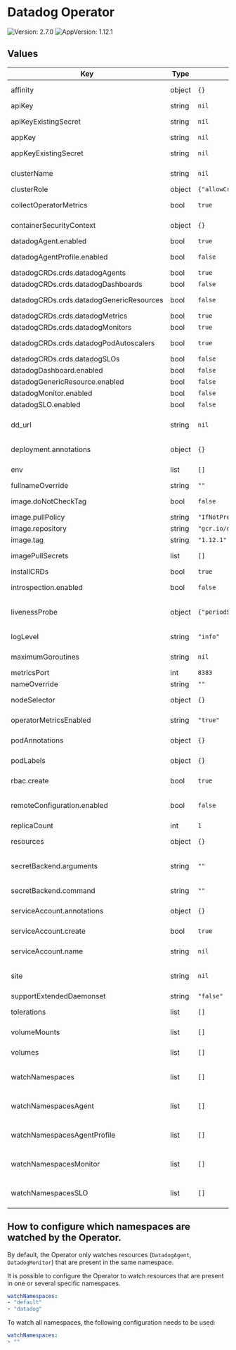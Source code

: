 # Datadog Operator

![Version: 2.7.0](https://img.shields.io/badge/Version-2.7.0-informational?style=flat-square) ![AppVersion: 1.12.1](https://img.shields.io/badge/AppVersion-1.12.1-informational?style=flat-square)

## Values

| Key | Type | Default | Description |
|-----|------|---------|-------------|
| affinity | object | `{}` | Allows to specify affinity for Datadog Operator PODs |
| apiKey | string | `nil` | Your Datadog API key |
| apiKeyExistingSecret | string | `nil` | Use existing Secret which stores API key instead of creating a new one |
| appKey | string | `nil` | Your Datadog APP key |
| appKeyExistingSecret | string | `nil` | Use existing Secret which stores APP key instead of creating a new one |
| clusterName | string | `nil` | Set a unique cluster name reporting from the Datadog Operator. |
| clusterRole | object | `{"allowCreatePodsExec":false,"allowReadAllResources":false}` | Set specific configuration for the cluster role |
| collectOperatorMetrics | bool | `true` | Configures an openmetrics check to collect operator metrics |
| containerSecurityContext | object | `{}` | A security context defines privileges and access control settings for a container. |
| datadogAgent.enabled | bool | `true` | Enables Datadog Agent controller |
| datadogAgentProfile.enabled | bool | `false` | If true, enables DatadogAgentProfile controller (beta). Requires v1.5.0+ |
| datadogCRDs.crds.datadogAgents | bool | `true` | Set to true to deploy the DatadogAgents CRD |
| datadogCRDs.crds.datadogDashboards | bool | `false` | Set to true to deploy the DatadogDashboard CRD |
| datadogCRDs.crds.datadogGenericResources | bool | `false` | Set to true to deploy the DatadogGenericResource CRD |
| datadogCRDs.crds.datadogMetrics | bool | `true` | Set to true to deploy the DatadogMetrics CRD |
| datadogCRDs.crds.datadogMonitors | bool | `true` | Set to true to deploy the DatadogMonitors CRD |
| datadogCRDs.crds.datadogPodAutoscalers | bool | `true` | Set to true to deploy the DatadogPodAutoscalers CRD |
| datadogCRDs.crds.datadogSLOs | bool | `false` | Set to true to deploy the DatadogSLO CRD |
| datadogDashboard.enabled | bool | `false` | Enables the Datadog Dashboard controller |
| datadogGenericResource.enabled | bool | `false` | Enables the Datadog Generic Resource controller |
| datadogMonitor.enabled | bool | `false` | Enables the Datadog Monitor controller |
| datadogSLO.enabled | bool | `false` | Enables the Datadog SLO controller |
| dd_url | string | `nil` | The host of the Datadog intake server to send Agent data to, only set this option if you need the Agent to send data to a custom URL |
| deployment.annotations | object | `{}` | Allows setting additional annotations for the deployment resource |
| env | list | `[]` | Define any environment variables to be passed to the operator. |
| fullnameOverride | string | `""` |  |
| image.doNotCheckTag | bool | `false` | Permit skipping operator image tag compatibility with the chart. |
| image.pullPolicy | string | `"IfNotPresent"` | Define the pullPolicy for Datadog Operator image |
| image.repository | string | `"gcr.io/datadoghq/operator"` | Repository to use for Datadog Operator image |
| image.tag | string | `"1.12.1"` | Define the Datadog Operator version to use |
| imagePullSecrets | list | `[]` | Datadog Operator repository pullSecret (ex: specify docker registry credentials) |
| installCRDs | bool | `true` | Set to true to deploy the Datadog's CRDs |
| introspection.enabled | bool | `false` | If true, enables introspection feature (beta). Requires v1.4.0+ |
| livenessProbe | object | `{"periodSeconds":10}` | Add default livenessProbe settings. HTTP GET is not configurable as it is hardcoded in the Operator. |
| logLevel | string | `"info"` | Set Datadog Operator log level (debug, info, error, panic, fatal) |
| maximumGoroutines | string | `nil` | Override default goroutines threshold for the health check failure. |
| metricsPort | int | `8383` | Port used for OpenMetrics endpoint |
| nameOverride | string | `""` | Override name of app |
| nodeSelector | object | `{}` | Allows to schedule Datadog Operator on specific nodes |
| operatorMetricsEnabled | string | `"true"` | Enable forwarding of Datadog Operator metrics and events to Datadog. |
| podAnnotations | object | `{}` | Allows setting additional annotations for Datadog Operator PODs |
| podLabels | object | `{}` | Allows setting additional labels for for Datadog Operator PODs |
| rbac.create | bool | `true` | Specifies whether the RBAC resources should be created |
| remoteConfiguration.enabled | bool | `false` | If true, enables Remote Configuration in the Datadog Operator (beta). Requires clusterName, API and App keys to be set. |
| replicaCount | int | `1` | Number of instances of Datadog Operator |
| resources | object | `{}` | Set resources requests/limits for Datadog Operator PODs |
| secretBackend.arguments | string | `""` | Specifies the space-separated arguments passed to the command that implements the secret backend api |
| secretBackend.command | string | `""` | Specifies the path to the command that implements the secret backend api |
| serviceAccount.annotations | object | `{}` | Allows setting additional annotations for service account |
| serviceAccount.create | bool | `true` | Specifies whether a service account should be created |
| serviceAccount.name | string | `nil` | The name of the service account to use. If not set name is generated using the fullname template |
| site | string | `nil` | The site of the Datadog intake to send data to (documentation: https://docs.datadoghq.com/getting_started/site/) |
| supportExtendedDaemonset | string | `"false"` | If true, supports using ExtendedDaemonSet CRD |
| tolerations | list | `[]` | Allows to schedule Datadog Operator on tainted nodes |
| volumeMounts | list | `[]` | Specify additional volumes to mount in the container |
| volumes | list | `[]` | Specify additional volumes to mount in the container |
| watchNamespaces | list | `[]` | Restricts the Operator to watch its managed resources on specific namespaces unless CRD-specific watchNamespaces properties are set |
| watchNamespacesAgent | list | `[]` | Restricts the Operator to watch DatadogAgent resources on specific namespaces. Requires v1.8.0+ |
| watchNamespacesAgentProfile | list | `[]` | Restricts the Operator to watch DatadogAgentProfile resources on specific namespaces. Requires v1.8.0+ |
| watchNamespacesMonitor | list | `[]` | Restricts the Operator to watch DatadogMonitor resources on specific namespaces. Requires v1.8.0+ |
| watchNamespacesSLO | list | `[]` | Restricts the Operator to watch DatadogSLO resources on specific namespaces. Requires v1.8.0+ |

## How to configure which namespaces are watched by the Operator.

By default, the Operator only watches resources (`DatadogAgent`, `DatadogMonitor`) that are present in the same namespace.

It is possible to configure the Operator to watch resources that are present in one or several specific namespaces.

```yaml
watchNamespaces:
- "default"
- "datadog"
```

To watch all namespaces, the following configuration needs to be used:

```yaml
watchNamespaces:
- ""
```